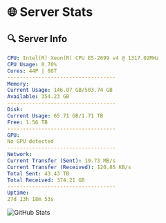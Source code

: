 # 🌐 Server Stats
## 🔍 Server Info
```yaml
CPU: Intel(R) Xeon(R) CPU E5-2699 v4 @ 1317.02MHz
CPU Usage: 0.70%
Cores: 44P | 88T
-----------------------------------
Memory:
Current Usage: 146.07 GB/503.74 GB
Available: 354.23 GB
-----------------------------------
Disk:
Current Usage: 65.71 GB/1.71 TB
Free: 1.56 TB
-----------------------------------
GPU:
No GPU detected
-----------------------------------
Network:
Current Transfer (Sent): 19.73 MB/s
Current Transfer (Received): 120.85 KB/s
Total Sent: 43.43 TB
Total Received: 374.21 GB
-----------------------------------
Uptime:
27d 13h 18m 53s
```
![GitHub Stats](https://img.shields.io/badge/Updated-2025-04-04_10:41:42-blue)